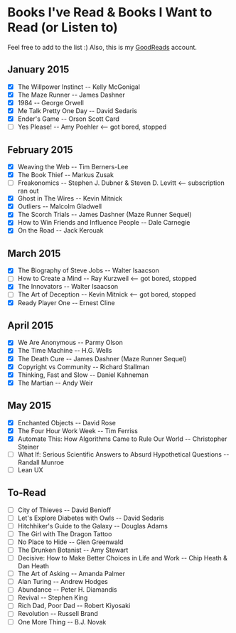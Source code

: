 # Books I've Read & Books I Want to Read (or Listen to)

Feel free to add to the list :) Also, this is my [GoodReads](https://www.goodreads.com/user/show/20177742-una-kravets) account.

## January 2015

- [x] The Willpower Instinct -- Kelly McGonigal
- [x] The Maze Runner -- James Dashner
- [x] 1984 -- George Orwell
- [x] Me Talk Pretty One Day -- David Sedaris
- [x] Ender's Game -- Orson Scott Card
- [ ] Yes Please! -- Amy Poehler <-- got bored, stopped

## February 2015

- [x] Weaving the Web -- Tim Berners-Lee
- [x] The Book Thief -- Markus Zusak
- [ ] Freakonomics -- Stephen J. Dubner & Steven D. Levitt <-- subscription ran out
- [x] Ghost in The Wires -- Kevin Mitnick
- [x] Outliers -- Malcolm Gladwell
- [x] The Scorch Trials -- James Dashner (Maze Runner Sequel)
- [x] How to Win Friends and Influence People -- Dale Carnegie
- [x] On the Road -- Jack Kerouak

## March 2015
- [x] The Biography of Steve Jobs -- Walter Isaacson
- [ ] How to Create a Mind -- Ray Kurzweil <-- got bored, stopped
- [x] The Innovators -- Walter Isaacson
- [ ] The Art of Deception -- Kevin Mitnick <-- got bored, stopped
- [x] Ready Player One -- Ernest Cline

## April 2015
- [x] We Are Anonymous -- Parmy Olson
- [x] The Time Machine -- H.G. Wells
- [x] The Death Cure -- James Dashner (Maze Runner Sequel)
- [x] Copyright vs Community -- Richard Stallman
- [x] Thinking, Fast and Slow -- Daniel Kahneman
- [x] The Martian -- Andy Weir

## May 2015
- [x] Enchanted Objects -- David Rose
- [x] The Four Hour Work Week -- Tim Ferriss
- [x] Automate This: How Algorithms Came to Rule Our World -- Christopher Steiner
- [ ] What If: Serious Scientific Answers to Absurd Hypothetical Questions -- Randall Munroe
- [ ] Lean UX

To-Read
---
- [ ] City of Thieves -- David Benioff
- [ ] Let's Explore Diabetes with Owls -- David Sedaris
- [ ] Hitchhiker's Guide to the Galaxy -- Douglas Adams
- [ ] The Girl with The Dragon Tattoo
- [ ] No Place to Hide -- Glen Greenwald
- [ ] The Drunken Botanist -- Amy Stewart
- [ ] Decisive: How to Make Better Choices in Life and Work -- Chip Heath & Dan Heath
- [ ] The Art of Asking -- Amanda Palmer
- [ ] Alan Turing -- Andrew Hodges
- [ ] Abundance -- Peter H. Diamandis
- [ ] Revival -- Stephen King
- [ ] Rich Dad, Poor Dad -- Robert Kiyosaki
- [ ] Revolution -- Russell Brand
- [ ] One More Thing -- B.J. Novak